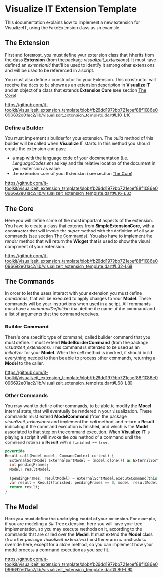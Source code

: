 # Visualize IT Extension Template

This documentation explains how to implement a new extension for VisualizeIT, using the FakeExtension
class as an example

## The Extension
First and foremost, you must define your extension class that inherits from the class **Extension** (from the package *visualizeit_extensions*).
It must have defined an *extensionId* that'll be used to identify it among other extensions and will be used to be referenced in a script.

You must also define a constructor for your Extension. This constructor will receive the docs to be shown as an extension description in **Visualize IT** and an object of a class that extends **Extension Core** (see section [The Core](#the-core))

https://github.com/it-toolkit/visualizeit_extension_template/blob/fb26dd1979bb721ebef88f1086e0096692e01ac2/lib/visualizeit_extension_template.dart#L10-L16

### Define a Builder
You must implement a builder for your extension. The *build* method of this builder will be called when **Visualize IT** starts. 
In this method you should create the extension and pass: 
* a map with the language code of your documentation (i.e. *LanguageCodes.en*) as key and the relative location of the document in your extension as value
* the extension core of your Extension (see section [The Core](#the-core))

https://github.com/it-toolkit/visualizeit_extension_template/blob/fb26dd1979bb721ebef88f1086e0096692e01ac2/lib/visualizeit_extension_template.dart#L16-L32

## The Core
Here you will define some of the most important aspects of the extension. You have to create a class that extends from **SimpleExtensionCore**, with a constructor that will invoke the *super* method with the definition of all your commands (see section [The Commands](#the-commands)). You also have to implement the *render* method that will return the **Widget** that is used to show the visual component of your extension.

https://github.com/it-toolkit/visualizeit_extension_template/blob/fb26dd1979bb721ebef88f1086e0096692e01ac2/lib/visualizeit_extension_template.dart#L32-L68

## The Commands
In order to let the users interact with your extension you must define *commands*, that will be executed to apply changes to your **Model**. These commands will be your instructions when used in a script.
All commands must have a *commandDefinition* that define the name of the command and a list of arguments that the command receives.

### Builder Command
There's one specific type of command, called builder command that you must define. It must extend **ModelBuilderCommand** (from the package *visualizeit_extensions*). This command is intended to be used as an *initializer* for your **Model**. When the *call* method is invoked, it should build everything needed to then be able to process other commands, returning a **Model** to the caller.

https://github.com/it-toolkit/visualizeit_extension_template/blob/fb26dd1979bb721ebef88f1086e0096692e01ac2/lib/visualizeit_extension_template.dart#L68-L80

### Other Commands
You may want to define other commands, to be able to modify the **Model** internal state, that will eventually be rendered in your visualization. These commands must extend **ModelCommand** (from the package *visualizeit_extensions*) and implement the *call* method, and return a **Result** indicating if the command execution is finished, and which is the **Model** associated to that step on the command execution.
When **Visualize IT** is playing a script it will invoke the *call* method of a command until the command returns a **Result** with a ```finished == true```.

```dart
@override
Result call(Model model, CommandContext context) {
  ExternalSortModel externalSortModel = (model.clone()) as ExternalSortModel;
  int pendingFrames;
  Model? resultModel;

  (pendingFrames, resultModel) = externalSortModel.executeCommand(this);
  var result = Result(finished: pendingFrames == 0, model: resultModel);
  return result;
}
```
## The Model
Here you must define the underlying model of your extension. For example, if you are modeling a B# Tree extension, here you will have your tree implementation, so you may execute methods on it, according to the commands that are called over the **Model**. It must extend the **Model** class (from the package *visualizeit_extensions*) and there are no methods to override here, except for a *clone* method, so you can implement how your model process a command execution as you see fit.

https://github.com/it-toolkit/visualizeit_extension_template/blob/fb26dd1979bb721ebef88f1086e0096692e01ac2/lib/visualizeit_extension_template.dart#L80-L90




